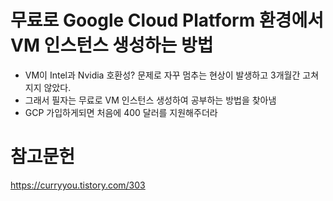 # 무료로 Google Cloud Platform 환경에서 VM 인스턴스 생성하는 방법
  * VM이 Intel과 Nvidia 호환성? 문제로 자꾸 멈추는 현상이 발생하고 3개월간 고쳐지지 않았다.
  * 그래서 필자는 무료로 VM 인스턴스 생성하여 공부하는 방법을 찾아냄
  * GCP 가입하게되면 처음에 400 달러를 지원해주더라

# 참고문헌
https://curryyou.tistory.com/303
